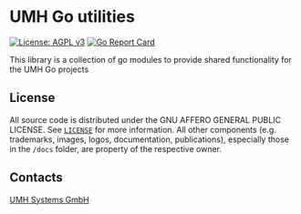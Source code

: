 # UMH Go utilities

[![License: AGPL v3](https://img.shields.io/badge/License-AGPL%20v3-blue.svg)](https://www.gnu.org/licenses/agpl-3.0)
[![Go Report Card](https://goreportcard.com/badge/github.com/united-manufacturing-hub/umh-lib)](https://goreportcard.com/report/github.com/united-manufacturing-hub/umh-utils)

This library is a collection of go modules to provide shared functionality for the UMH Go projects

<!-- LICENSE -->
## License

All source code is distributed under the GNU AFFERO GENERAL PUBLIC LICENSE. See [`LICENSE`](.github/LICENSE) for more information. All other components (e.g. trademarks, images, logos, documentation, publications), especially those in the `/docs` folder, are property of the respective owner.

<!-- CONTACT -->
## Contacts

[UMH Systems GmbH](https://www.umh.app)